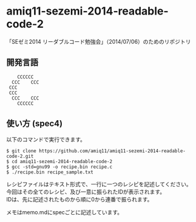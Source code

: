 amiq11-sezemi-2014-readable-code-2
==================================

「SEゼミ2014 リーダブルコード勉強会」（2014/07/06）のためのリポジトリ

開発言語
--------
```
    CCCCCC
  CCC    CCC
 CCC
 CCC      
  CCC    CCC
    CCCCCC
```

使い方 (spec4) 
------
以下のコマンドで実行できます。
```
$ git clone https://github.com/amiq11/amiq11-sezemi-2014-readable-code-2.git
$ cd amiq11-sezemi-2014-readable-code-2
$ gcc -std=gnu99 -o recipe.bin recipe.c
$ ./recipe.bin recipe_sample.txt
```

レシピファイルはテキスト形式で、一行に一つのレシピを記述してください。  
今回はその全てのレシピ、及び一意に振られたIDが表示されます。  
IDは、先に記述されたものから順に0から連番で振られます。  

メモはmemo.mdにspecごとに記述しています。
